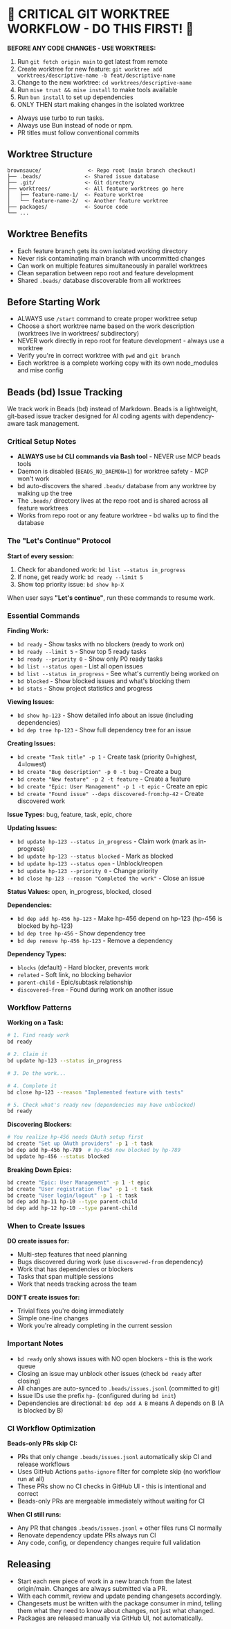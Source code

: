 # 🚨 CRITICAL GIT WORKTREE WORKFLOW - DO THIS FIRST! 🚨

**BEFORE ANY CODE CHANGES - USE WORKTREES:**

1. Run `git fetch origin main` to get latest from remote
2. Create worktree for new feature: `git worktree add worktrees/descriptive-name -b feat/descriptive-name`
3. Change to the new worktree: `cd worktrees/descriptive-name`
4. Run `mise trust && mise install` to make tools available
5. Run `bun install` to set up dependencies
6. ONLY THEN start making changes in the isolated worktree

- Always use turbo to run tasks.
- Always use Bun instead of node or npm.
- PR titles must follow conventional commits

## Worktree Structure

```
brownsauce/               <- Repo root (main branch checkout)
├── .beads/              <- Shared issue database
├── .git/                <- Git directory
├── worktrees/           <- All feature worktrees go here
│   ├── feature-name-1/  <- Feature worktree
│   └── feature-name-2/  <- Another feature worktree
├── packages/            <- Source code
└── ...
```

## Worktree Benefits

- Each feature branch gets its own isolated working directory
- Never risk contaminating main branch with uncommitted changes
- Can work on multiple features simultaneously in parallel worktrees
- Clean separation between repo root and feature development
- Shared `.beads/` database discoverable from all worktrees

## Before Starting Work

- ALWAYS use `/start` command to create proper worktree setup
- Choose a short worktree name based on the work description (worktrees live in worktrees/ subdirectory)
- NEVER work directly in repo root for feature development - always use a worktree
- Verify you're in correct worktree with `pwd` and `git branch`
- Each worktree is a complete working copy with its own node_modules and mise config

## Beads (bd) Issue Tracking

We track work in Beads (bd) instead of Markdown. Beads is a lightweight, git-based issue tracker designed for AI coding agents with dependency-aware task management.

### Critical Setup Notes

- **ALWAYS use `bd` CLI commands via Bash tool** - NEVER use MCP beads tools
- Daemon is disabled (`BEADS_NO_DAEMON=1`) for worktree safety - MCP won't work
- bd auto-discovers the shared `.beads/` database from any worktree by walking up the tree
- The `.beads/` directory lives at the repo root and is shared across all feature worktrees
- Works from repo root or any feature worktree - bd walks up to find the database

### The "Let's Continue" Protocol

**Start of every session:**

1. Check for abandoned work: `bd list --status in_progress`
2. If none, get ready work: `bd ready --limit 5`
3. Show top priority issue: `bd show hp-X`

When user says **"Let's continue"**, run these commands to resume work.

### Essential Commands

**Finding Work:**

- `bd ready` - Show tasks with no blockers (ready to work on)
- `bd ready --limit 5` - Show top 5 ready tasks
- `bd ready --priority 0` - Show only P0 ready tasks
- `bd list --status open` - List all open issues
- `bd list --status in_progress` - See what's currently being worked on
- `bd blocked` - Show blocked issues and what's blocking them
- `bd stats` - Show project statistics and progress

**Viewing Issues:**

- `bd show hp-123` - Show detailed info about an issue (including dependencies)
- `bd dep tree hp-123` - Show full dependency tree for an issue

**Creating Issues:**

- `bd create "Task title" -p 1` - Create task (priority 0=highest, 4=lowest)
- `bd create "Bug description" -p 0 -t bug` - Create a bug
- `bd create "New feature" -p 2 -t feature` - Create a feature
- `bd create "Epic: User Management" -p 1 -t epic` - Create an epic
- `bd create "Found issue" --deps discovered-from:hp-42` - Create discovered work

**Issue Types:** bug, feature, task, epic, chore

**Updating Issues:**

- `bd update hp-123 --status in_progress` - Claim work (mark as in-progress)
- `bd update hp-123 --status blocked` - Mark as blocked
- `bd update hp-123 --status open` - Unblock/reopen
- `bd update hp-123 --priority 0` - Change priority
- `bd close hp-123 --reason "Completed the work"` - Close an issue

**Status Values:** open, in_progress, blocked, closed

**Dependencies:**

- `bd dep add hp-456 hp-123` - Make hp-456 depend on hp-123 (hp-456 is blocked by hp-123)
- `bd dep tree hp-456` - Show dependency tree
- `bd dep remove hp-456 hp-123` - Remove a dependency

**Dependency Types:**

- `blocks` (default) - Hard blocker, prevents work
- `related` - Soft link, no blocking behavior
- `parent-child` - Epic/subtask relationship
- `discovered-from` - Found during work on another issue

### Workflow Patterns

**Working on a Task:**

```bash
# 1. Find ready work
bd ready

# 2. Claim it
bd update hp-123 --status in_progress

# 3. Do the work...

# 4. Complete it
bd close hp-123 --reason "Implemented feature with tests"

# 5. Check what's ready now (dependencies may have unblocked)
bd ready
```

**Discovering Blockers:**

```bash
# You realize hp-456 needs OAuth setup first
bd create "Set up OAuth providers" -p 1 -t task
bd dep add hp-456 hp-789  # hp-456 now blocked by hp-789
bd update hp-456 --status blocked
```

**Breaking Down Epics:**

```bash
bd create "Epic: User Management" -p 1 -t epic
bd create "User registration flow" -p 1 -t task
bd create "User login/logout" -p 1 -t task
bd dep add hp-11 hp-10 --type parent-child
bd dep add hp-12 hp-10 --type parent-child
```

### When to Create Issues

**DO create issues for:**

- Multi-step features that need planning
- Bugs discovered during work (use `discovered-from` dependency)
- Work that has dependencies or blockers
- Tasks that span multiple sessions
- Work that needs tracking across the team

**DON'T create issues for:**

- Trivial fixes you're doing immediately
- Simple one-line changes
- Work you're already completing in the current session

### Important Notes

- `bd ready` only shows issues with NO open blockers - this is the work queue
- Closing an issue may unblock other issues (check `bd ready` after closing)
- All changes are auto-synced to `.beads/issues.jsonl` (committed to git)
- Issue IDs use the prefix `hp-` (configured during `bd init`)
- Dependencies are directional: `bd dep add A B` means A depends on B (A is blocked by B)

### CI Workflow Optimization

**Beads-only PRs skip CI:**

- PRs that only change `.beads/issues.jsonl` automatically skip CI and release workflows
- Uses GitHub Actions `paths-ignore` filter for complete skip (no workflow run at all)
- These PRs show no CI checks in GitHub UI - this is intentional and correct
- Beads-only PRs are mergeable immediately without waiting for CI

**When CI still runs:**

- Any PR that changes `.beads/issues.jsonl` + other files runs CI normally
- Renovate dependency update PRs always run CI
- Any code, config, or dependency changes require full validation

## Releasing

- Start each new piece of work in a new branch from the latest origin/main. Changes are always submitted via a PR.
- With each commit, review and update pending changesets accordingly.
- Changesets must be written with the package consumer in mind, telling them what they need to know about changes, not just what changed.
- Packages are released manually via GitHub UI, not automatically.
